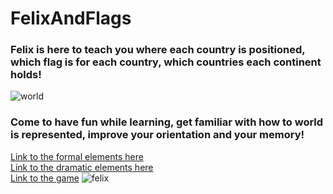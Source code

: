 # FelixAndFlags
### Felix is here to teach you where each country is positioned, which flag is for each country, which countries each continent holds!
![world](https://user-images.githubusercontent.com/57447482/143073241-ef2ecc53-fe93-4d6a-9b1b-55c4edf65a22.jpg)
### Come to have fun while learning, get familiar with how to world is represented, improve your orientation and your memory!
[Link to the formal elements here](https://github.com/Sivannamma/LettersFromFelix-Unity/wiki)
<br />
[Link to the dramatic elements here](https://github.com/Sivannamma/LettersFromFelix-Unity/wiki/Dramatic-elements)
<br />
[Link to the game](https://sivannamma.itch.io/felixandsophie)
![felix](https://user-images.githubusercontent.com/57447482/143073088-add71d75-be63-4102-947d-c27d1d48f757.jpg)

